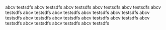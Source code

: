 abcv testsdfs
abcv testsdfs
abcv testsdfs
abcv testsdfs
abcv testsdfs
abcv testsdfs
abcv testsdfs
abcv testsdfs
abcv testsdfs
abcv testsdfs
abcv testsdfs
abcv testsdfs
abcv testsdfs
abcv testsdfs
abcv testsdfs
abcv testsdfs
abcv testsdfs
abcv testsdfs
abcv testsdfs


